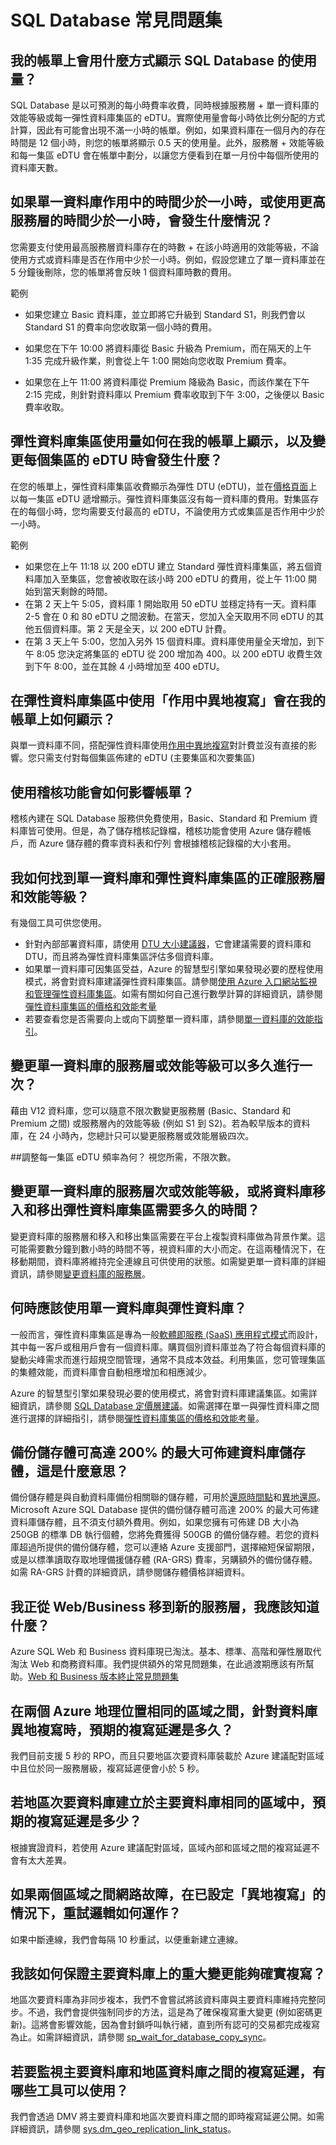 <properties 
   pageTitle="Azure SQL Database 常見問題集" 
   description="客戶詢問有關雲端資料庫與 Azure SQL Database、Microsoft 的關聯式資料庫管理系統 (RDBMS) 以及資料庫作為雲端中服務的一般問題的解答。" 
   services="sql-database" 
   documentationCenter="" 
   authors="CarlRabeler" 
   manager="jhubbard" 
   editor=""/>

<tags
   ms.service="sql-database"
   ms.devlang="NA"
   ms.topic="article"
   ms.tgt_pltfrm="NA"
   ms.workload="data-management" 
   ms.date="05/25/2016"
   ms.author="sashan;carlrab"/>

# SQL Database 常見問題集

## 我的帳單上會用什麼方式顯示 SQL Database 的使用量？ 
SQL Database 是以可預測的每小時費率收費，同時根據服務層 + 單一資料庫的效能等級或每一彈性資料庫集區的 eDTU。實際使用量會每小時依比例分配的方式計算，因此有可能會出現不滿一小時的帳單。例如，如果資料庫在一個月內的存在時間是 12 個小時，則您的帳單將顯示 0.5 天的使用量。此外，服務層 + 效能等級和每一集區 eDTU 會在帳單中劃分，以讓您方便看到在單一月份中每個所使用的資料庫天數。

## 如果單一資料庫作用中的時間少於一小時，或使用更高服務層的時間少於一小時，會發生什麼情況？
您需要支付使用最高服務層資料庫存在的時數 + 在該小時適用的效能等級，不論使用方式或資料庫是否在作用中少於一小時。例如，假設您建立了單一資料庫並在 5 分鐘後刪除，您的帳單將會反映 1 個資料庫時數的費用。

範例
	
- 如果您建立 Basic 資料庫，並立即將它升級到 Standard S1，則我們會以 Standard S1 的費率向您收取第一個小時的費用。

- 如果您在下午 10:00 將資料庫從 Basic 升級為 Premium，而在隔天的上午 1:35 完成升級作業，則會從上午 1:00 開始向您收取 Premium 費率。

- 如果您在上午 11:00 將資料庫從 Premium 降級為 Basic，而該作業在下午 2:15 完成，則針對資料庫以 Premium 費率收取到下午 3:00，之後便以 Basic 費率收取。

## 彈性資料庫集區使用量如何在我的帳單上顯示，以及變更每個集區的 eDTU 時會發生什麼？
在您的帳單上，彈性資料庫集區收費顯示為彈性 DTU (eDTU)，並在[價格頁面](https://azure.microsoft.com/pricing/details/sql-database/)上以每一集區 eDTU 遞增顯示。彈性資料庫集區沒有每一資料庫的費用。對集區存在的每個小時，您均需要支付最高的 eDTU，不論使用方式或集區是否作用中少於一小時。

範例

- 如果您在上午 11:18 以 200 eDTU 建立 Standard 彈性資料庫集區，將五個資料庫加入至集區，您會被收取在該小時 200 eDTU 的費用，從上午 11:00 開始到當天剩餘的時間。
- 在第 2 天上午 5:05，資料庫 1 開始取用 50 eDTU 並穩定持有一天。資料庫 2-5 會在 0 和 80 eDTU 之間波動。在當天，您加入全天取用不同 eDTU 的其他五個資料庫。第 2 天是全天，以 200 eDTU 計費。
- 在第 3 天上午 5:00，您加入另外 15 個資料庫。資料庫使用量全天增加，到下午 8:05 您決定將集區的 eDTU 從 200 增加為 400。以 200 eDTU 收費生效到下午 8:00，並在其餘 4 小時增加至 400 eDTU。

## 在彈性資料庫集區中使用「作用中異地複寫」會在我的帳單上如何顯示？
與單一資料庫不同，搭配彈性資料庫使用[作用中異地複寫](sql-database-geo-replication-overview.md)對計費並沒有直接的影響。您只需支付對每個集區佈建的 eDTU (主要集區和次要集區)

## 使用稽核功能會如何影響帳單？ 
稽核內建在 SQL Database 服務供免費使用，Basic、Standard 和 Premium 資料庫皆可使用。但是，為了儲存稽核記錄檔，稽核功能會使用 Azure 儲存體帳戶，而 Azure 儲存體的費率資料表和佇列 會根據稽核記錄檔的大小套用。

## 我如何找到單一資料庫和彈性資料庫集區的正確服務層和效能等級？ 
有幾個工具可供您使用。

- 針對內部部署資料庫，請使用 [DTU 大小建議器](http://dtucalculator.azurewebsites.net/)，它會建議需要的資料庫和 DTU，而且將為彈性資料庫集區評估多個資料庫。
- 如果單一資料庫可因集區受益，Azure 的智慧型引擎如果發現必要的歷程使用模式，將會對資料庫建議彈性資料庫集區。請參閱[使用 Azure 入口網站監視和管理彈性資料庫集區](sql-database-elastic-pool-manage-portal.md)。如需有關如何自己進行數學計算的詳細資訊，請參閱[彈性資料庫集區的價格和效能考量](sql-database-elastic-pool-guidance.md)
- 若要查看您是否需要向上或向下調整單一資料庫，請參閱[單一資料庫的效能指引](sql-database-performance-guidance.md)。

## 變更單一資料庫的服務層或效能等級可以多久進行一次？ 
藉由 V12 資料庫，您可以隨意不限次數變更服務層 (Basic、Standard 和 Premium 之間) 或服務層內的效能等級 (例如 S1 到 S2)。若為較早版本的資料庫，在 24 小時內，您總計只可以變更服務層或效能層級四次。

##調整每一集區 eDTU 頻率為何？ 
視您所需，不限次數。

## 變更單一資料庫的服務層次或效能等級，或將資料庫移入和移出彈性資料庫集區需要多久的時間？ 
變更資料庫的服務層和移入和移出集區需要在平台上複製資料庫做為背景作業。這可能需要數分鐘到數小時的時間不等，視資料庫的大小而定。在這兩種情況下，在移動期間，資料庫將維持完全連線且可供使用的狀態。如需變更單一資料庫的詳細資訊，請參閱[變更資料庫的服務層](sql-database-scale-up.md)。

## 何時應該使用單一資料庫與彈性資料庫？ 
一般而言，彈性資料庫集區是專為一般[軟體即服務 (SaaS) 應用程式模式](sql-database-design-patterns-multi-tenancy-saas-applications.md)而設計，其中每一客戶或租用戶會有一個資料庫。購買個別資料庫並為了符合每個資料庫的變動尖峰需求而進行超規空間管理，通常不具成本效益。利用集區，您可管理集區的集體效能，而資料庫會自動相應增加和相應減少。

Azure 的智慧型引擎如果發現必要的使用模式，將會對資料庫建議集區。如需詳細資訊，請參閱 [SQL Database 定價層建議](sql-database-service-tier-advisor.md)。如需選擇在單一與彈性資料庫之間進行選擇的詳細指引，請參閱[彈性資料庫集區的價格和效能考量](sql-database-elastic-pool-guidance.md)。

## 備份儲存體可高達 200% 的最大可佈建資料庫儲存體，這是什麼意思？ 
備份儲存體是與自動資料庫備份相關聯的儲存體，可用於[還原時間點](sql-database-recovery-using-backups.md#-point-in-time-restore)和[異地還原](sql-database-recovery-using-backups.md#geo-restore)。Microsoft Azure SQL Database 提供的備份儲存體可高達 200% 的最大可佈建資料庫儲存體，且不須支付額外費用。例如，如果您擁有可佈建 DB 大小為 250GB 的標準 DB 執行個體，您將免費獲得 500GB 的備份儲存體。若您的資料庫超過所提供的備份儲存體，您可以連絡 Azure 支援部門，選擇縮短保留期限，或是以標準讀取存取地理備援儲存體 (RA-GRS) 費率，另購額外的備份儲存體。如需 RA-GRS 計費的詳細資訊，請參閱儲存體價格詳細資料。

## 我正從 Web/Business 移到新的服務層，我應該知道什麼？
Azure SQL Web 和 Business 資料庫現已淘汰。基本、標準、高階和彈性層取代淘汰 Web 和商務資料庫。我們提供額外的常見問題集，在此過渡期應該有所幫助。[Web 和 Business 版本終止常見問題集](sql-database-web-business-sunset-faq.md)

## 在兩個 Azure 地理位置相同的區域之間，針對資料庫異地複寫時，預期的複寫延遲是多久？  
我們目前支援 5 秒的 RPO，而且只要地區次要資料庫裝載於 Azure 建議配對區域中且位於同一服務層級，複寫延遲便會小於 5 秒。

## 若地區次要資料庫建立於主要資料庫相同的區域中，預期的複寫延遲是多少？  
根據實證資料，若使用 Azure 建議配對區域，區域內部和區域之間的複寫延遲不會有太大差異。

## 如果兩個區域之間網路故障，在已設定「異地複寫」的情況下，重試邏輯如何運作？  
如果中斷連線，我們會每隔 10 秒重試，以便重新建立連線。

## 我該如何保證主要資料庫上的重大變更能夠確實複寫？
地區次要資料庫為非同步複本，我們不會嘗試將該資料庫與主要資料庫維持完整同步。不過，我們會提供強制同步的方法，這是為了確保複寫重大變更 (例如密碼更新)。這將會影響效能，因為會封鎖呼叫執行緒，直到所有認可的交易都完成複寫為止。如需詳細資訊，請參閱 [sp\_wait\_for\_database\_copy\_sync](https://msdn.microsoft.com/library/dn467644.aspx)。

## 若要監視主要資料庫和地區資料庫之間的複寫延遲，有哪些工具可以使用？
我們會透過 DMV 將主要資料庫和地區次要資料庫之間的即時複寫延遲公開。如需詳細資訊，請參閱 [sys.dm\_geo\_replication\_link\_status](https://msdn.microsoft.com/library/mt575504.aspx)。

<!---HONumber=AcomDC_0803_2016-->